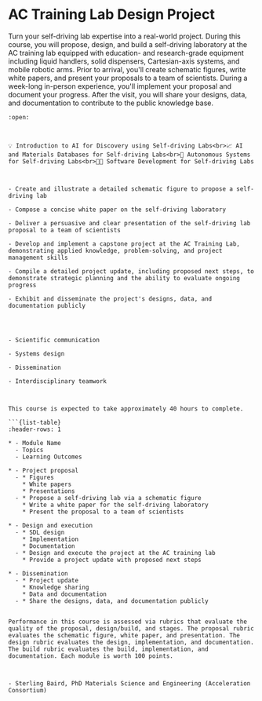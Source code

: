 

<!--- WARNING: THIS IS AN AUTO-GENERATED FILE. DO NOT EDIT DIRECTLY. Instead,
edit in docs/course-data.yaml and run the `scripts/generate_overviews.py` file
or modify src/ac_microcourses/overview.jinja.md. --->

# AC Training Lab Design Project



Turn your self-driving lab expertise into a real-world project. During this course, you will propose, design, and build a self-driving laboratory at the AC training lab equipped with education- and research-grade equipment including liquid handlers, solid dispensers, Cartesian-axis systems, and mobile robotic arms. Prior to arrival, you'll create schematic figures, write white papers, and present your proposals to a team of scientists. During a week-long in-person experience, you'll implement your proposal and document your progress. After the visit, you will share your designs, data, and documentation to contribute to the public knowledge base.






````{dropdown} 🔑 Prerequisites
:open:



💡 Introduction to AI for Discovery using Self-driving Labs<br>📈 AI and Materials Databases for Self-driving Labs<br>🦾 Autonomous Systems for Self-driving Labs<br>🧑‍💻 Software Development for Self-driving Labs

````

```{dropdown} 🎯 Learning Outcomes


- Create and illustrate a detailed schematic figure to propose a self-driving lab

- Compose a concise white paper on the self-driving laboratory

- Deliver a persuasive and clear presentation of the self-driving lab proposal to a team of scientists

- Develop and implement a capstone project at the AC Training Lab, demonstrating applied knowledge, problem-solving, and project management skills

- Compile a detailed project update, including proposed next steps, to demonstrate strategic planning and the ability to evaluate ongoing progress

- Exhibit and disseminate the project's designs, data, and documentation publicly


```

```{dropdown} 🛠️ Competencies/Skills


- Scientific communication

- Systems design

- Dissemination

- Interdisciplinary teamwork


```

```{dropdown} 🧩 Modules

This course is expected to take approximately 40 hours to complete.

```{list-table}
:header-rows: 1

* - Module Name
  - Topics
  - Learning Outcomes

* - Project proposal
  - * Figures
    * White papers
    * Presentations
  - * Propose a self-driving lab via a schematic figure
    * Write a white paper for the self-driving laboratory
    * Present the proposal to a team of scientists

* - Design and execution
  - * SDL design
    * Implementation
    * Documentation
  - * Design and execute the project at the AC training lab
    * Provide a project update with proposed next steps

* - Dissemination
  - * Project update
    * Knowledge sharing
    * Data and documentation
  - * Share the designs, data, and documentation publicly

```

```{dropdown} ⚖️ Course Assessments and Grading Schema

Performance in this course is assessed via rubrics that evaluate the quality of the proposal, design/build, and stages. The proposal rubric evaluates the schematic figure, white paper, and presentation. The design rubric evaluates the design, implementation, and documentation. The build rubric evaluates the build, implementation, and documentation. Each module is worth 100 points.

```

```{dropdown} 👤 Course developer(s)


- Sterling Baird, PhD Materials Science and Engineering (Acceleration Consortium)


```
